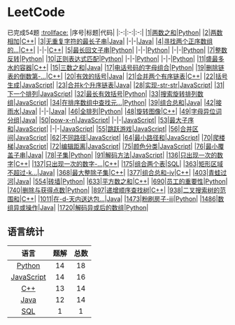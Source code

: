 # LeetCode
已完成54题
[:trollface:](./REWRITE.md)
|序号|标题|代码|
|:-:|:-:|:-:|
|[1](https://leetcode-cn.com/problems/two-sum/)|[两数之和](./docs/1.两数之和.md)|[Python](./codes/1.两数之和.py)|
|[2](https://leetcode-cn.com/problems/add-two-numbers/)|[两数相加](./docs/2.两数相加.md)|[C++](./codes/2.两数相加.cpp)|
|[3](https://leetcode-cn.com/problems/longest-substring-without-repeating-characters/)|[无重复字符的最长子串](./docs/3.无重复字符的最长子串.md)|[Java](./codes/3.无重复字符的最长子串_1.java)|
|-|-|[Java](./codes/3.无重复字符的最长子串_2.java)|
|[4](https://leetcode-cn.com/problems/median-of-two-sorted-arrays/description/)|[寻找两个正序数组的...](./docs/4.寻找两个正序数组的中位数.md)|[C++](./codes/4.寻找两个正序数组的中位数_1.cpp)|
|-|-|[C++](./codes/4.寻找两个正序数组的中位数_2.cpp)|
|[5](https://leetcode-cn.com/problems/longest-palindromic-substring/)|[最长回文子串](./docs/5.最长回文子串.md)|[Python](./codes/5.最长回文子串_1.py)|
|-|-|[Python](./codes/5.最长回文子串_2.py)|
|-|-|[Python](./codes/5.最长回文子串_3.py)|
|[7](https://leetcode-cn.com/problems/reverse-integer/description/)|[整数反转](./docs/7.整数反转.md)|[Python](./codes/7.整数反转.py)|
|[10](https://leetcode-cn.com/problems/regular-expression-matching/description/)|[正则表达式匹配](./docs/10.正则表达式匹配.md)|[Python](./codes/10.正则表达式匹配_1.py)|
|-|-|[Python](./codes/10.正则表达式匹配_2.py)|
|-|-|[Python](./codes/10.正则表达式匹配_3.py)|
|[11](https://leetcode-cn.com/problems/container-with-most-water/description/)|[盛最多水的容器](./docs/11.盛最多水的容器.md)|[C++](./codes/11.盛最多水的容器.cpp)|
|[15](https://leetcode-cn.com/problems/3sum/description/)|[三数之和](./docs/15.三数之和.md)|[Java](./codes/15.三数之和.java)|
|[17](https://leetcode-cn.com/problems/letter-combinations-of-a-phone-number/description/)|[电话号码的字母组合](./docs/17.电话号码的字母组合.md)|[Python](./codes/17.电话号码的字母组合.py)|
|[19](https://leetcode-cn.com/problems/remove-nth-node-from-end-of-list/description/)|[删除链表的倒数第-...](./docs/19.删除链表的倒数第-n-个结点.md)|[C++](./codes/19.删除链表的倒数第-n-个结点.cpp)|
|[20](https://leetcode-cn.com/problems/valid-parentheses/description/)|[有效的括号](./docs/20.有效的括号.md)|[Java](./codes/20.有效的括号.java)|
|[21](https://leetcode-cn.com/problems/merge-two-sorted-lists/description/)|[合并两个有序链表](./docs/21.合并两个有序链表.md)|[C++](./codes/21.合并两个有序链表.cpp)|
|[22](https://leetcode-cn.com/problems/generate-parentheses/description/)|[括号生成](./docs/22.括号生成.md)|[JavaScript](./codes/22.括号生成.js)|
|[23](https://leetcode-cn.com/problems/merge-k-sorted-lists/description/)|[合并k个升序链表](./docs/23.合并k个升序链表.md)|[Java](./codes/23.合并k个升序链表.java)|
|[28](https://leetcode-cn.com/problems/implement-strstr/description/)|[实现-str-str](./docs/28.实现-str-str.md)|[JavaScript](./codes/28.实现-str-str.js)|
|[31](https://leetcode-cn.com/problems/next-permutation/description/)|[下一个排列](./docs/31.下一个排列.md)|[JavaScript](./codes/31.下一个排列.js)|
|[32](https://leetcode-cn.com/problems/longest-valid-parentheses/description/)|[最长有效括号](./docs/32.最长有效括号.md)|[Python](./codes/32.最长有效括号.py)|
|[33](https://leetcode-cn.com/problems/search-in-rotated-sorted-array/description/)|[搜索旋转排列数组](./docs/33.搜索旋转排列数组.md)|[JavaScript](./codes/33.搜索旋转排序数组.js)|
|[34](https://leetcode-cn.com/problems/find-first-and-last-position-of-element-in-sorted-array/description/)|[在排序数组中查找元...](./docs/34.在排序数组中查找元素的第一个和最后一个位置.md)|[Python](./codes/34.在排序数组中查找元素的第一个和最后一个位置.py)|
|[39](https://leetcode-cn.com/problems/combination-sum/description/)|[组合总和](./docs/39.组合总和.md)|[Java](./codes/39.组合总和.java)|
|[42](https://leetcode-cn.com/problems/trapping-rain-water/description/)|[接雨水](./docs/42.接雨水.md)|[Java](./codes/42.接雨水_1.java)|
|-|-|[Java](./codes/42.接雨水_2.java)|
|[46](https://leetcode-cn.com/problems/permutations/description/)|[全排列](./docs/46.全排列.md)|[Python](./codes/46.全排列.py)|
|[48](https://leetcode-cn.com/problems/rotate-image/description/)|[旋转图像](./docs/48.旋转图像.md)|[C++](./codes/48.旋转图像.cpp)|
|[49](https://leetcode-cn.com/problems/group-anagrams/description/)|[字母异位词分组](./docs/49.字母异位词分组.md)|[Java](./codes/49.字母异位词分组.java)|
|[50](https://leetcode-cn.com/problems/powx-n/description/)|[pow-x-n](./docs/50.pow-x-n.md)|[JavaScript](./codes/50.pow-x-n_1.js)|
|-|-|[JavaScript](./codes/50.pow-x-n_2.js)|
|[53](https://leetcode-cn.com/problems/maximum-subarray/description/)|[最大子序和](./docs/53.最大子序和.md)|[JavaScript](./codes/53.最大子序和_1.js)|
|-|-|[JavaScript](./codes/53.最大子序和_2.js)|
|[55](https://leetcode-cn.com/problems/jump-game/description/)|[跳跃游戏](./docs/55.跳跃游戏.md)|[JavaScript](./codes/55.跳跃游戏.js)|
|[56](https://leetcode-cn.com/problems/merge-intervals/description/)|[合并区间](./docs/56.合并区间.md)|[JavaScript](./codes/56.合并区间.js)|
|[62](https://leetcode-cn.com/problems/unique-paths/description/)|[不同路径](./docs/62.不同路径.md)|[JavaScript](./codes/62.不同路径.js)|
|[64](https://leetcode-cn.com/problems/minimum-path-sum/description/)|[最小路径和](./docs/64.最小路径和.md)|[JavaScript](./codes/64.最小路径和.js)|
|[70](https://leetcode-cn.com/problems/climbing-stairs/description/)|[爬楼梯](./docs/70.爬楼梯.md)|[JavaScript](./codes/70.爬楼梯.js)|
|[72](https://leetcode-cn.com/problems/edit-distance/description/)|[编辑距离](./docs/72.编辑距离.md)|[JavaScript](./codes/72.编辑距离.js)|
|[75](https://leetcode-cn.com/problems/sort-colors/description/)|[颜色分类](./docs/75.颜色分类.md)|[JavaScript](./codes/75.颜色分类.js)|
|[76](https://leetcode-cn.com/problems/minimum-window-substring/description/)|[最小覆盖子串](./docs/76.最小覆盖子串.md)|[Java](./codes/76.最小覆盖子串.java)|
|[78](https://leetcode-cn.com/problems/subsets/description/)|[子集](./docs/78.子集.md)|[Python](./codes/78.子集.py)|
|[91](https://leetcode-cn.com/problems/decode-ways/description/)|[解码方法](./docs/91.解码方法.md)|[JavaScript](./codes/91.解码方法.js)|
|[136](https://leetcode-cn.com/problems/single-number/description/)|[只出现一次的数字](./docs/136.只出现一次的数字.md)|[C++](./codes/136.只出现一次的数字.cpp)|
|[137](https://leetcode-cn.com/problems/single-number-ii/description/)|[只出现一次的数字-...](./docs/137.只出现一次的数字-ii.md)|[C++](./codes/137.只出现一次的数字-ii.cpp)|
|[175](https://leetcode-cn.com/problems/combine-two-tables/description/)|[组合两个表](./docs/175.组合两个表.md)|[SQL](./codes/175.组合两个表.sql)|
|[363](https://leetcode-cn.com/problems/max-sum-of-rectangle-no-larger-than-k/description/)|[矩形区域不超过-k...](./docs/363.矩形区域不超过-k-的最大数值和.md)|[Java](./codes/363.矩形区域不超过-k-的最大数值和.java)|
|[368](https://leetcode-cn.com/problems/largest-divisible-subset/description/)|[最大整除子集](./docs/368.最大整除子集.md)|[C++](./codes/368.最大整除子集.cpp)|
|[377](https://leetcode-cn.com/problems/combination-sum-iv/description/)|[组合总和-ⅳ](./docs/377.组合总和-ⅳ.md)|[C++](./codes/377.组合总和-ⅳ.cpp)|
|[403](https://leetcode-cn.com/problems/frog-jump/description/)|[青蛙过河](./docs/403.青蛙过河.md)|[Java](./codes/403.青蛙过河.java)|
|[554](https://leetcode-cn.com/problems/brick-wall/description/)|[砖墙](./docs/554.砖墙.md)|[Python](./codes/554.砖墙.py)|
|[633](https://leetcode-cn.com/problems/sum-of-square-numbers/description/)|[平方数之和](./docs/633.平方数之和.md)|[C++](./codes/633.平方数之和.cpp)|
|[690](https://leetcode-cn.com/problems/employee-importance/description/)|[员工的重要性](./docs/690.员工的重要性.md)|[Python](./codes/690.员工的重要性.py)|
|[740](https://leetcode-cn.com/problems/delete-and-earn/description/)|[删除与获得点数](./docs/740.删除与获得点数.md)|[Python](./codes/740.删除与获得点数.py)|
|[897](https://leetcode-cn.com/problems/increasing-order-search-tree/description/)|[递增顺序查找树](./docs/897.递增顺序查找树.md)|[C++](./codes/897.递增顺序查找树.cpp)|
|[938](https://leetcode-cn.com/problems/range-sum-of-bst/description/)|[二叉搜索树的范围和](./docs/938.二叉搜索树的范围和.md)|[C++](./codes/938.二叉搜索树的范围和.cpp)|
|[1011](https://leetcode-cn.com/problems/capacity-to-ship-packages-within-d-days/description/)|[在-d-天内送达包...](./docs/1011.在-d-天内送达包裹的能力.md)|[Java](./codes/1011.在-d-天内送达包裹的能力.java)|
|[1473](https://leetcode-cn.com/problems/paint-house-iii/description/)|[粉刷房子-iii](./docs/1473.粉刷房子-iii.md)|[Python](./codes/1473.粉刷房子-iii.py)|
|[1486](https://leetcode-cn.com/problems/xor-operation-in-an-array/description/)|[数组异或操作](./docs/1486.数组异或操作.md)|[Java](./codes/1486.数组异或操作.java)|
|[1720](https://leetcode-cn.com/problems/decode-xored-array/description/)|[解码异或后的数组](./docs/1720.解码异或后的数组.md)|[Python](./codes/1720.解码异或后的数组.py)|
## 语言统计
|语言|题解|总数|
|:-:|:-:|:-:|
|[Python](https://github.com/bian-hengwei/LeetCode/search?l=python)|14|18|
|[JavaScript](https://github.com/bian-hengwei/LeetCode/search?l=js)|14|16|
|[C++](https://github.com/bian-hengwei/LeetCode/search?l=cpp)|13|14|
|[Java](https://github.com/bian-hengwei/LeetCode/search?l=java)|12|14|
|[SQL](https://github.com/bian-hengwei/LeetCode/search?l=sql)|1|1|
